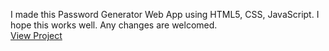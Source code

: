 I made this Password Generator Web App using HTML5, CSS, JavaScript. I hope this works well. 
Any changes are welcomed. <br>
<a href="https://asher9889.github.io/Password-Generator/">View Project</a>
